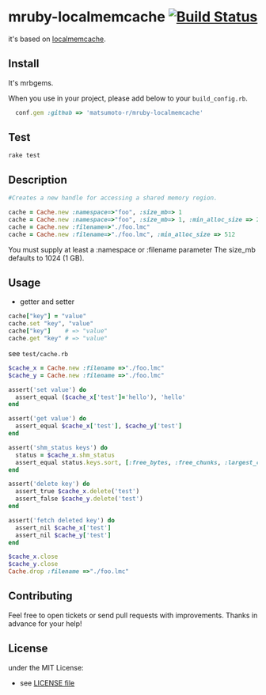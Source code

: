 # mruby-localmemcache   [![Build Status](https://travis-ci.org/matsumotory/mruby-localmemcache.png?branch=master)](https://travis-ci.org/matsumotory/mruby-localmemcache)

it's based on [localmemcache](https://github.com/sck/localmemcache).

## Install

It's mrbgems.

When you use in your project, please add below to your ``build_config.rb``.

```ruby
  conf.gem :github => 'matsumoto-r/mruby-localmemcache'
```

## Test

```
rake test
```

## Description

```ruby
#Creates a new handle for accessing a shared memory region.

cache = Cache.new :namespace=>"foo", :size_mb=> 1
cache = Cache.new :namespace=>"foo", :size_mb=> 1, :min_alloc_size => 256
cache = Cache.new :filename=>"./foo.lmc"
cache = Cache.new :filename=>"./foo.lmc", :min_alloc_size => 512
```
You must supply at least a :namespace or :filename parameter
The size_mb defaults to 1024 (1 GB).


## Usage
- getter and setter

```ruby
cache["key"] = "value"
cache.set "key", "value"
cache["key"]    # => "value"
cache.get "key" # => "value"
```

see `test/cache.rb`

```ruby
$cache_x = Cache.new :filename =>"./foo.lmc"
$cache_y = Cache.new :filename =>"./foo.lmc"

assert('set value') do
  assert_equal ($cache_x['test']='hello'), 'hello'
end

assert('get value') do
  assert_equal $cache_x['test'], $cache_y['test']
end

assert('shm_status keys') do
  status = $cache_x.shm_status
  assert_equal status.keys.sort, [:free_bytes, :free_chunks, :largest_chunk, :total_bytes, :used_bytes]
end

assert('delete key') do
  assert_true $cache_x.delete('test')
  assert_false $cache_y.delete('test')
end

assert('fetch deleted key') do
  assert_nil $cache_x['test']
  assert_nil $cache_y['test']
end

$cache_x.close
$cache_y.close
Cache.drop :filename =>"./foo.lmc"
```

## Contributing

Feel free to open tickets or send pull requests with improvements.
Thanks in advance for your help!

## License
under the MIT License:
- see [LICENSE file](/LICENSE)

